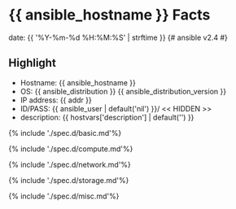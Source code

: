 # {{ ansible_hostname }} Facts

date: {{ '%Y-%m-%d %H:%M:%S' | strftime }} {# ansible v2.4 #}

## Highlight

- Hostname: {{ ansible_hostname }}
- OS: {{ ansible_distribution }} {{ ansible_distribution_version }}
- IP address: {{ addr }}
- ID/PASS: {{ ansible_user | default('nil') }}/ << HIDDEN >>
- description: {{ hostvars['description'] | default('') }}

{% include './spec.d/basic.md'%}

{% include './spec.d/compute.md'%}

{% include './spec.d/network.md'%}

{% include './spec.d/storage.md'%}

{% include './spec.d/misc.md'%}
